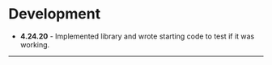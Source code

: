 # Development
- **4.24.20** - Implemented library and wrote starting code to test if it was working.



---
